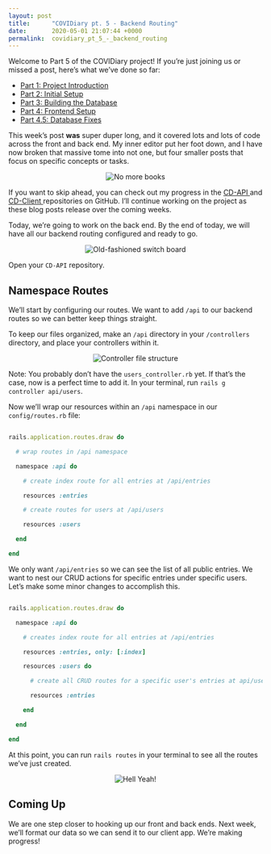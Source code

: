 ```yaml
---
layout: post
title:      "COVIDiary pt. 5 - Backend Routing"
date:       2020-05-01 21:07:44 +0000
permalink:  covidiary_pt_5_-_backend_routing
---
```



Welcome to Part 5 of the COVIDiary project! If you’re just joining us or missed a post, here’s what we’ve done so far:



*   [Part 1: Project Introduction](https://www.codewitch.dev/covidiary_-_a_rails_react_project)
*   [Part 2: Initial Setup](https://www.codewitch.dev/covidiary_part_2_-_initial_setup)
*   [Part 3: Building the Database](https://www.codewitch.dev/covidiary_pt_3_-_building_the_database)
*   [Part 4: Frontend Setup](https://www.codewitch.dev/covidiary_pt_4_-_frontend_setup)
*   [Part 4.5: Database Fixes](https://www.codewitch.dev/covidiary_pt_4_5_-_database_fixes)

This week’s post **was** super duper long, and it covered lots and lots of code across the front and back end. My inner editor put her foot down, and I have now broken that massive tome into not one, but four smaller posts that focus on specific concepts or tasks.

<center>
  <img src="https://media.giphy.com/media/i5yobxd9zkMBq/source.gif" alt="No more books">
</center>

If you want to skip ahead, you can check out my progress in the [CD-API ](https://github.com/AudTheCodeWitch/COVIDiary-api) and [CD-Client ](https://github.com/AudTheCodeWitch/COVIDiary-client) repositories on GitHub. I’ll continue working on the project as these blog posts release over the coming weeks.

Today, we’re going to work on the back end. By the end of today, we will have all our backend routing configured and ready to go.

<center>
  <img alt="Old-fashioned switch board" src="https://media.giphy.com/media/ilqP03ohzeIJZGnnpe/source.gif">
</center>

Open your `CD-API` repository. 


## Namespace Routes

We’ll start by configuring our routes. We want to add `/api` to our backend routes so we can better keep things straight. 

To keep our files organized, make an `/api` directory in your `/controllers` directory, and place your controllers within it.

<center>
  <img alt="Controller file structure" src="https://i.imgur.com/kHOYJ6m.jpg">
</center>

Note: You probably don’t have the `users_controller.rb` yet. If that’s the case, now is a perfect time to add it. In your terminal, run `rails g controller api/users`.

Now we’ll wrap our resources within an `/api` namespace in our `config/routes.rb` file:

```ruby

rails.application.routes.draw do

  # wrap routes in /api namespace

  namespace :api do

    # create index route for all entries at /api/entries

    resources :entries

    # create routes for users at /api/users

    resources :users

  end

end

```

We only want `/api/entries` so we can see the list of all public entries. We want to nest our CRUD actions for specific entries under specific users. Let’s make some minor changes to accomplish this.

```ruby

rails.application.routes.draw do

  namespace :api do

    # creates index route for all entries at /api/entries

    resources :entries, only: [:index]

    resources :users do

      # create all CRUD routes for a specific user's entries at api/users/:user_id/entries

      resources :entries

    end

  end

end

```

At this point, you can run `rails routes` in your terminal to see all the routes we’ve just created.

<center>
  <img alt="Hell Yeah!" src="https://media.giphy.com/media/fWj2TR9mfYJ56/source.gif">
</center>


## Coming Up

We are one step closer to hooking up our front and back ends. Next week, we’ll format our data so we can send it to our client app. We’re making progress!

